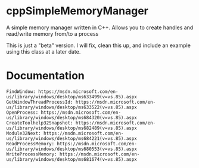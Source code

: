 # cppSimpleMemoryManager
A simple memory manager written in C++.  Allows you to create handles and read/write memory from/to a process

This is just a "beta" version. I will fix, clean this up, and include an example using this class at a later date.

# Documentation

```
FindWindow: https://msdn.microsoft.com/en-us/library/windows/desktop/ms633499(v=vs.85).aspx
GetWindowThreadProcessId: https://msdn.microsoft.com/en-us/library/windows/desktop/ms633522(v=vs.85).aspx
OpenProcess: https://msdn.microsoft.com/en-us/library/windows/desktop/ms684320(v=vs.85).aspx
CreateToolhelp32Snapshot: https://msdn.microsoft.com/en-us/library/windows/desktop/ms682489(v=vs.85).aspx
Module32Next: https://msdn.microsoft.com/en-us/library/windows/desktop/ms684221(v=vs.85).aspx
ReadProcessMemory: https://msdn.microsoft.com/en-us/library/windows/desktop/ms680553(v=vs.85).aspx
WriteProcessMemory: https://msdn.microsoft.com/en-us/library/windows/desktop/ms681674(v=vs.85).aspx
```

